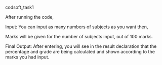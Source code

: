 codsoft_task1

After running the code, 

Input: You can input as many numbers of subjects as you want then,

Marks will be given for the number of subjects input, out of 100 marks.


Final Output: After entering, you will see in the result declaration that the percentage and grade are being calculated and shown according to the marks you had input.
